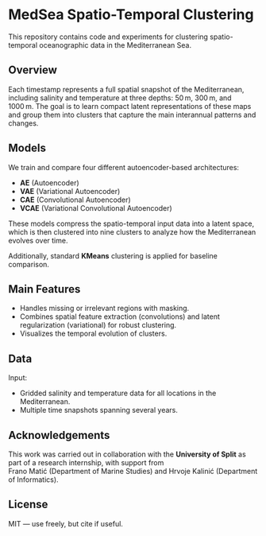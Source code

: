 # MedSea Spatio-Temporal Clustering

This repository contains code and experiments for clustering spatio-temporal oceanographic data in the Mediterranean Sea.

## Overview

Each timestamp represents a full spatial snapshot of the Mediterranean, including salinity and temperature at three depths: 50 m, 300 m, and 1000 m. The goal is to learn compact latent representations of these maps and group them into clusters that capture the main interannual patterns and changes.

## Models

We train and compare four different autoencoder-based architectures:
- **AE** (Autoencoder)
- **VAE** (Variational Autoencoder)
- **CAE** (Convolutional Autoencoder)
- **VCAE** (Variational Convolutional Autoencoder)

These models compress the spatio-temporal input data into a latent space, which is then clustered into nine clusters to analyze how the Mediterranean evolves over time.

Additionally, standard **KMeans** clustering is applied for baseline comparison.

## Main Features

- Handles missing or irrelevant regions with masking.
- Combines spatial feature extraction (convolutions) and latent regularization (variational) for robust clustering.
- Visualizes the temporal evolution of clusters.

## Data

Input:  
- Gridded salinity and temperature data for all locations in the Mediterranean.
- Multiple time snapshots spanning several years.

## Acknowledgements

This work was carried out in collaboration with the **University of Split** as part of a research internship, with support from  
Frano Matić (Department of Marine Studies) and 
Hrvoje Kalinić (Department of Informatics).

## License

MIT — use freely, but cite if useful.

